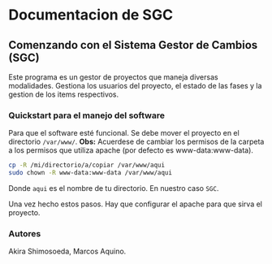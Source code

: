 Documentacion de SGC
====================

Comenzando con el Sistema Gestor de Cambios (SGC)
-------------------------------------------------

Este programa es un gestor de proyectos que maneja diversas modalidades. Gestiona los usuarios del proyecto, el estado de las fases y la gestion de los items respectivos.

### Quickstart para el manejo del software
Para que el software esté funcional. Se debe mover el proyecto en el directorio `/var/www/`. **Obs:** Acuerdese de cambiar los permisos de la carpeta a los permisos que utiliza apache (por defecto es www-data:www-data).
```bash
cp -R /mi/directorio/a/copiar /var/www/aqui
sudo chown -R www-data:www-data /var/www/aqui 
```
Donde `aqui` es el nombre de tu directorio. En nuestro caso `SGC`.

Una vez hecho estos pasos. Hay que configurar el apache para que sirva el proyecto.

### Autores
Akira Shimosoeda, Marcos Aquino.
